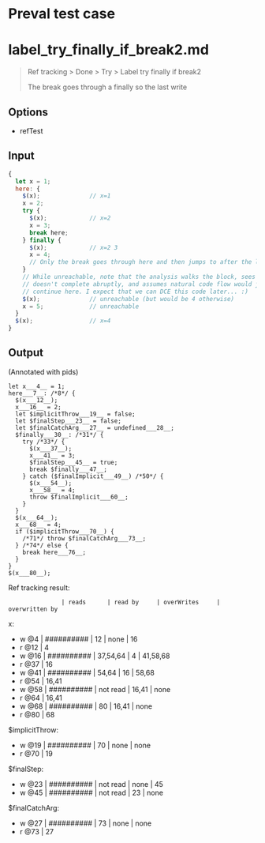 # Preval test case

# label_try_finally_if_break2.md

> Ref tracking > Done > Try > Label try finally if break2
>
> The break goes through a finally so the last write

## Options

- refTest

## Input

`````js filename=intro
{
  let x = 1;
  here: {
    $(x);              // x=1
    x = 2;
    try {
      $(x);            // x=2
      x = 3;
      break here;
    } finally {
      $(x);            // x=2 3
      x = 4;
      // Only the break goes through here and then jumps to after the label
    }
    // While unreachable, note that the analysis walks the block, sees it
    // doesn't complete abruptly, and assumes natural code flow would just
    // continue here. I expect that we can DCE this code later... :)
    $(x);              // unreachable (but would be 4 otherwise)
    x = 5;             // unreachable
  }
  $(x);                // x=4
}
`````

## Output

(Annotated with pids)

`````filename=intro
let x___4__ = 1;
here___7__: /*8*/ {
  $(x___12__);
  x___16__ = 2;
  let $implicitThrow___19__ = false;
  let $finalStep___23__ = false;
  let $finalCatchArg___27__ = undefined___28__;
  $finally___30__: /*31*/ {
    try /*33*/ {
      $(x___37__);
      x___41__ = 3;
      $finalStep___45__ = true;
      break $finally___47__;
    } catch ($finalImplicit___49__) /*50*/ {
      $(x___54__);
      x___58__ = 4;
      throw $finalImplicit___60__;
    }
  }
  $(x___64__);
  x___68__ = 4;
  if ($implicitThrow___70__) {
    /*71*/ throw $finalCatchArg___73__;
  } /*74*/ else {
    break here___76__;
  }
}
$(x___80__);
`````

Ref tracking result:

                   | reads      | read by     | overWrites     | overwritten by
x:
  - w @4       | ########## | 12          | none           | 16
  - r @12      | 4
  - w @16      | ########## | 37,54,64    | 4              | 41,58,68
  - r @37      | 16
  - w @41      | ########## | 54,64       | 16             | 58,68
  - r @54      | 16,41
  - w @58      | ########## | not read    | 16,41          | none
  - r @64      | 16,41
  - w @68      | ########## | 80          | 16,41          | none
  - r @80      | 68

$implicitThrow:
  - w @19          | ########## | 70          | none           | none
  - r @70          | 19

$finalStep:
  - w @23          | ########## | not read    | none           | 45
  - w @45          | ########## | not read    | 23             | none

$finalCatchArg:
  - w @27          | ########## | 73          | none           | none
  - r @73          | 27
